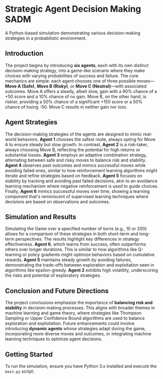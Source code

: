 # Strategic Agent Decision Making SADM
A Python-based simulation demonstrating various decision-making strategies in a probabilistic environment.

## Introduction
The project begins by introducing **six agents**, each with its own distinct decision-making strategy, into a game-like scenario where they make choices with varying probabilities of success and failure. The core mechanics are simple: each agent chooses one of three possible moves—**Move A (Safe)**, **Move B (Risky)**, or **Move C (Neutral)**—with associated outcomes. Move A offers a steady, albeit slow, gain with a 90% chance of a +50 score and a 10% chance of no gain. Move B, on the other hand, is riskier, providing a 50% chance of a significant +150 score or a 50% chance of losing -50. Move C results in neither gain nor loss.

## Agent Strategies
The decision-making strategies of the agents are designed to mimic real-world behaviors. **Agent 1** chooses the safest route, always opting for Move A to ensure steady but slow growth. In contrast, **Agent 2** is a risk-taker, always choosing Move B, reflecting the potential for high returns or substantial losses. **Agent 3** employs an adaptive combination strategy, alternating between safe and risky moves to balance risk and stability. **Agent 4** observes past outcomes and mimics successful moves while avoiding failed ones, similar to how reinforcement learning algorithms might iterate and refine strategies based on feedback. **Agent 5** focuses on stability by tracking and avoiding past failed decisions, akin to an avoidance learning mechanism where negative reinforcement is used to guide choices. Finally, **Agent 6** mimics successful moves over time, showing a learning component that's reminiscent of supervised learning techniques where decisions are based on observations and outcomes.

## Simulation and Results
Simulating the Game over a specified number of turns (e.g., 10 or 200) allows for a comparison of these strategies in both short-term and long-term perspectives. The results highlight key differences in strategy effectiveness. **Agent 6**, which learns from success, often outperforms others over longer durations. This is similar to how algorithms like Q-learning or policy gradients might optimize behaviors based on cumulative rewards. **Agent 5** maintains steady growth by avoiding failures, demonstrating the trade-offs between exploration and exploitation seen in algorithms like epsilon-greedy. **Agent 2** exhibits high volatility, underscoring the risks and potential of exploratory strategies.

## Conclusion and Future Directions
The project conclusions emphasize the importance of **balancing risk and stability** in decision-making processes. This aligns with broader themes in machine learning and game theory, where strategies like Thompson Sampling or Upper Confidence Bound algorithms are used to balance exploration and exploitation. Future enhancements could involve introducing **dynamic agents** whose strategies adapt during the game, incorporating more diverse moves and outcomes, or integrating machine learning techniques to optimize agent decisions.

## Getting Started
To run the simulation, ensure you have Python 3.x installed and execute the `main.py` script:

